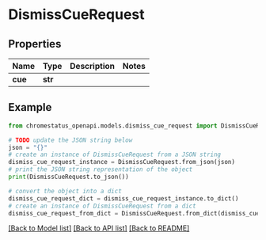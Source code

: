# DismissCueRequest


## Properties

Name | Type | Description | Notes
------------ | ------------- | ------------- | -------------
**cue** | **str** |  | 

## Example

```python
from chromestatus_openapi.models.dismiss_cue_request import DismissCueRequest

# TODO update the JSON string below
json = "{}"
# create an instance of DismissCueRequest from a JSON string
dismiss_cue_request_instance = DismissCueRequest.from_json(json)
# print the JSON string representation of the object
print(DismissCueRequest.to_json())

# convert the object into a dict
dismiss_cue_request_dict = dismiss_cue_request_instance.to_dict()
# create an instance of DismissCueRequest from a dict
dismiss_cue_request_from_dict = DismissCueRequest.from_dict(dismiss_cue_request_dict)
```
[[Back to Model list]](../README.md#documentation-for-models) [[Back to API list]](../README.md#documentation-for-api-endpoints) [[Back to README]](../README.md)


